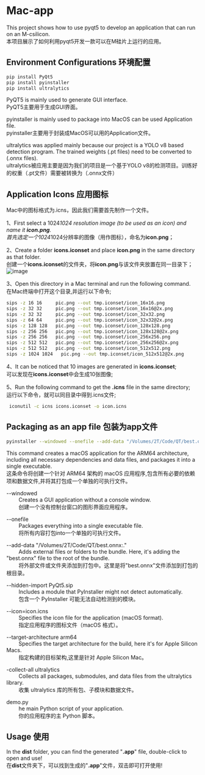 # Mac-app
This project shows how to use pyqt5 to develop an application that can run on an M-csilicon.\
本项目展示了如何利用pyqt5开发一款可以在M硅片上运行的应用。

## Environment Configurations 环境配置
```bash
pip install PyQt5
pip install pyinstaller
pip install ultralytics
```
PyQT5 is mainly used to generate GUI interface.\
PyQT5主要用于生成GUI界面。

pyinstaller is mainly used to package into MacOS can be used Application file.\
pyinstaller主要用于封装成MacOS可以用的Application文件。

ultralytics was applied mainly because our project is a YOLO v8 based detection program. The trained weights (.pt files) need to be converted to (.onnx files).\
ultralytics被应用主要是因为我们的项目是一个基于YOLO v8的检测项目。训练好的权重（.pt文件）需要被转换为（.onnx文件）

## Application Icons 应用图标
Mac中的图标格式为.icns，因此我们需要首先制作一个文件。

1、First select a 1024*1024 resolution image (to be used as an icon) and name it **icon.png**.\
首先选定一个1024*1024分辨率的图像（用作图标），命名为**icon.png**；

2、Create a folder **icons.iconset** and place **icon.png** in the same directory as that folder.\
创建一个**icons.iconset**的文件夹，将**icon.png**与该文件夹放置在同一目录下；\
![image](https://github.com/yingchaoAo/Mac-app/assets/145567458/df280304-1ba7-444c-85c4-9f99451ea205)

3、Open this directory in a Mac terminal and run the following command.\
在Mac终端中打开这个目录,并运行以下命令;
```bash
sips -z 16 16     pic.png --out tmp.iconset/icon_16x16.png
sips -z 32 32     pic.png --out tmp.iconset/icon_16x16@2x.png
sips -z 32 32     pic.png --out tmp.iconset/icon_32x32.png
sips -z 64 64     pic.png --out tmp.iconset/icon_32x32@2x.png
sips -z 128 128   pic.png --out tmp.iconset/icon_128x128.png
sips -z 256 256   pic.png --out tmp.iconset/icon_128x128@2x.png
sips -z 256 256   pic.png --out tmp.iconset/icon_256x256.png
sips -z 512 512   pic.png --out tmp.iconset/icon_256x256@2x.png
sips -z 512 512   pic.png --out tmp.iconset/icon_512x512.png
sips -z 1024 1024   pic.png --out tmp.iconset/icon_512x512@2x.png
```
4、It can be noticed that 10 images are generated in **icons.iconset**; \
可以发现在**icons.iconset**中会生成10张图像;

5、Run the following command to get the **.icns** file in the same directory;\
运行以下命令，就可以同目录中得到.icns文件;
```bash
 iconutil -c icns icons.iconset -o icon.icns
```

## Packaging as an app file  包装为app文件
```bash
pyinstaller --windowed --onefile --add-data "/Volumes/2T/Code/QT/best.onnx:." --hidden-import PyQt5.sip --icon=icon.icns --target-architecture arm64 --collect-all ultralytics demo.py
```

This command creates a macOS application for the ARM64 architecture, including all necessary dependencies and data files, and packages it into a single executable.\
这条命令将创建一个针对 ARM64 架构的 macOS 应用程序,包含所有必要的依赖项和数据文件,并将其打包成一个单独的可执行文件。

--windowed\
&emsp;&emsp; Creates a GUI application without a console window.\
&emsp;&emsp; 创建一个没有控制台窗口的图形界面应用程序。

--onefile\
&emsp;&emsp; Packages everything into a single executable file.\
&emsp;&emsp; 将所有内容打包into一个单独的可执行文件。

--add-data "/Volumes/2T/Code/QT/best.onnx:."\
&emsp;&emsp; Adds external files or folders to the bundle. Here, it's adding the "best.onnx" file to the root of the bundle.\
&emsp;&emsp; 将外部文件或文件夹添加到打包中。这里是将"best.onnx"文件添加到打包的根目录。

--hidden-import PyQt5.sip\
&emsp;&emsp; Includes a module that PyInstaller might not detect automatically.\
&emsp;&emsp; 包含一个 PyInstaller 可能无法自动检测到的模块。

--icon=icon.icns\
&emsp;&emsp; Specifies the icon file for the application (macOS format).\
&emsp;&emsp; 指定应用程序的图标文件（macOS 格式）。

--target-architecture arm64\
&emsp;&emsp; Specifies the target architecture for the build, here it's for Apple Silicon Macs.\
&emsp;&emsp; 指定构建的目标架构,这里是针对 Apple Silicon Mac。

-collect-all ultralytics\
&emsp;&emsp; Collects all packages, submodules, and data files from the ultralytics library.\
&emsp;&emsp; 收集 ultralytics 库的所有包、子模块和数据文件。

demo.py\
&emsp;&emsp; he main Python script of your application.\
&emsp;&emsp; 你的应用程序的主 Python 脚本。

## Usage 使用
In the **dist** folder, you can find the generated "**.app**" file, double-click to open and use!\
在**dist**文件夹下，可以找到生成的"**.app**"文件，双击即可打开使用!


